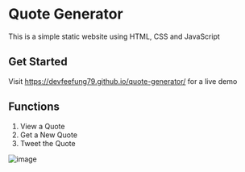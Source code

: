 # Quote Generator
This is a simple static website using HTML, CSS and JavaScript

## Get Started
Visit <a href="https://devfeefung79.github.io/quote-generator/" target="_blank">https://devfeefung79.github.io/quote-generator/</a> for a live demo


## Functions
1. View a Quote
2. Get a New Quote
3. Tweet the Quote

![image](https://user-images.githubusercontent.com/70851914/186811656-ce191b21-494b-43c7-b8a9-2ec4ba96fa87.png)
